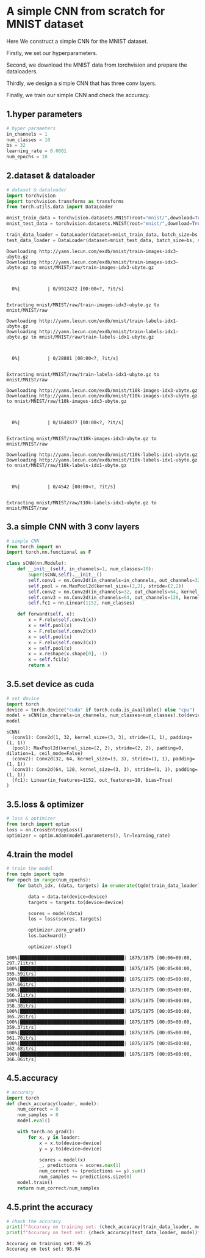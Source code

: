 # A simple CNN from scratch for MNIST dataset

Here We construct a simple CNN for the MNIST dataset.

Firstly, we set our hyperparameters.

Second, we download the MNIST data from torchvision and prepare the dataloaders.

Thirdly, we design a simple CNN that has three conv layers.

Finally, we train our simple CNN and check the accuracy.

## 1.hyper parameters


```python
# hyper parameters
in_channels = 1
num_classes = 10
bs = 32
learning_rate = 0.0001
num_epochs = 10
```

## 2.dataset & dataloader


```python
# dataset & dataloader
import torchvision
import torchvision.transforms as transforms
from torch.utils.data import DataLoader

mnist_train_data = torchvision.datasets.MNIST(root="mnist/",download=True, train=True, transform=transforms.ToTensor())
mnist_test_data = torchvision.datasets.MNIST(root="mnist/",download=True, train=False, transform=transforms.ToTensor())

train_data_loader = DataLoader(dataset=mnist_train_data, batch_size=bs, shuffle=True)
test_data_loader = DataLoader(dataset=mnist_test_data, batch_size=bs, shuffle=True)
```

    Downloading http://yann.lecun.com/exdb/mnist/train-images-idx3-ubyte.gz
    Downloading http://yann.lecun.com/exdb/mnist/train-images-idx3-ubyte.gz to mnist/MNIST/raw/train-images-idx3-ubyte.gz



      0%|          | 0/9912422 [00:00<?, ?it/s]


    Extracting mnist/MNIST/raw/train-images-idx3-ubyte.gz to mnist/MNIST/raw
    
    Downloading http://yann.lecun.com/exdb/mnist/train-labels-idx1-ubyte.gz
    Downloading http://yann.lecun.com/exdb/mnist/train-labels-idx1-ubyte.gz to mnist/MNIST/raw/train-labels-idx1-ubyte.gz



      0%|          | 0/28881 [00:00<?, ?it/s]


    Extracting mnist/MNIST/raw/train-labels-idx1-ubyte.gz to mnist/MNIST/raw
    
    Downloading http://yann.lecun.com/exdb/mnist/t10k-images-idx3-ubyte.gz
    Downloading http://yann.lecun.com/exdb/mnist/t10k-images-idx3-ubyte.gz to mnist/MNIST/raw/t10k-images-idx3-ubyte.gz



      0%|          | 0/1648877 [00:00<?, ?it/s]


    Extracting mnist/MNIST/raw/t10k-images-idx3-ubyte.gz to mnist/MNIST/raw
    
    Downloading http://yann.lecun.com/exdb/mnist/t10k-labels-idx1-ubyte.gz
    Downloading http://yann.lecun.com/exdb/mnist/t10k-labels-idx1-ubyte.gz to mnist/MNIST/raw/t10k-labels-idx1-ubyte.gz



      0%|          | 0/4542 [00:00<?, ?it/s]


    Extracting mnist/MNIST/raw/t10k-labels-idx1-ubyte.gz to mnist/MNIST/raw
    


## 3.a simple CNN with 3 conv layers


```python
# simple CNN
from torch import nn
import torch.nn.functional as F

class sCNN(nn.Module):
    def __init__(self, in_channels=1, num_classes=10):
        super(sCNN,self).__init__()
        self.conv1 = nn.Conv2d(in_channels=in_channels, out_channels=32, kernel_size=(3,3), stride=(1,1), padding=(1,1))
        self.pool = nn.MaxPool2d(kernel_size=(2,2), stride=(2,2))
        self.conv2 = nn.Conv2d(in_channels=32, out_channels=64, kernel_size=(3,3), stride=(1,1), padding=(1,1))
        self.conv3 = nn.Conv2d(in_channels=64, out_channels=128, kernel_size=(3,3), stride=(1,1), padding=(1,1))
        self.fc1 = nn.Linear(1152, num_classes)

    def forward(self, x):
        x = F.relu(self.conv1(x))
        x = self.pool(x)
        x = F.relu(self.conv2(x))
        x = self.pool(x)
        x = F.relu(self.conv3(x))
        x = self.pool(x)
        x = x.reshape(x.shape[0], -1)
        x = self.fc1(x)
        return x

```

## 3.5.set device as cuda


```python
# set device
import torch
device = torch.device("cuda" if torch.cuda.is_available() else "cpu")
model = sCNN(in_channels=in_channels, num_classes=num_classes).to(device)
model
```




    sCNN(
      (conv1): Conv2d(1, 32, kernel_size=(3, 3), stride=(1, 1), padding=(1, 1))
      (pool): MaxPool2d(kernel_size=(2, 2), stride=(2, 2), padding=0, dilation=1, ceil_mode=False)
      (conv2): Conv2d(32, 64, kernel_size=(3, 3), stride=(1, 1), padding=(1, 1))
      (conv3): Conv2d(64, 128, kernel_size=(3, 3), stride=(1, 1), padding=(1, 1))
      (fc1): Linear(in_features=1152, out_features=10, bias=True)
    )



## 3.5.loss & optimizer


```python
# loss & optimizer
from torch import optim
loss = nn.CrossEntropyLoss()
optimizer = optim.Adam(model.parameters(), lr=learning_rate)
```

## 4.train the model


```python
# train the model
from tqdm import tqdm
for epoch in range(num_epochs):
    for batch_idx, (data, targets) in enumerate(tqdm(train_data_loader)):

        data = data.to(device=device)
        targets = targets.to(device=device)

        scores = model(data)
        los = loss(scores, targets)

        optimizer.zero_grad()
        los.backward()

        optimizer.step()
```

    100%|██████████████████████████████████████| 1875/1875 [00:06<00:00, 297.71it/s]
    100%|██████████████████████████████████████| 1875/1875 [00:05<00:00, 355.59it/s]
    100%|██████████████████████████████████████| 1875/1875 [00:05<00:00, 367.66it/s]
    100%|██████████████████████████████████████| 1875/1875 [00:05<00:00, 366.91it/s]
    100%|██████████████████████████████████████| 1875/1875 [00:05<00:00, 358.38it/s]
    100%|██████████████████████████████████████| 1875/1875 [00:05<00:00, 365.28it/s]
    100%|██████████████████████████████████████| 1875/1875 [00:05<00:00, 359.37it/s]
    100%|██████████████████████████████████████| 1875/1875 [00:05<00:00, 361.70it/s]
    100%|██████████████████████████████████████| 1875/1875 [00:05<00:00, 362.68it/s]
    100%|██████████████████████████████████████| 1875/1875 [00:05<00:00, 366.06it/s]


## 4.5.accuracy


```python
# accuracy
import torch
def check_accuracy(loader, model):
    num_correct = 0
    num_samples = 0
    model.eval()

    with torch.no_grad():
        for x, y in loader:
            x = x.to(device=device)
            y = y.to(device=device)

            scores = model(x)
            _, predictions = scores.max(1)
            num_correct += (predictions == y).sum()
            num_samples += predictions.size(0)
    model.train()
    return num_correct/num_samples
```

## 4.5.print the accuracy


```python
# check the accuracy
print(f"Accuracy on training set: {check_accuracy(train_data_loader, model)*100:.2f}")
print(f"Accuracy on test set: {check_accuracy(test_data_loader, model)*100:.2f}")
```

    Accuracy on training set: 99.25
    Accuracy on test set: 98.94



```python

```
